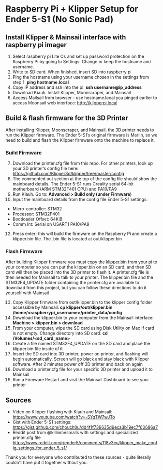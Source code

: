 
# Raspberry Pi + Klipper Setup for Ender 5-S1 (No Sonic Pad)
## Install Klipper & Mainsail interface with raspberry pi imager
1. Select raspberry pi Lite Os and set up password protection on the Raspberry Pi by going to Settings. Change or keep the hostname and username. 
2. Write to SD card. When finished, insert SD into raspberry pi
3. Ping the hostname using your username chosen in the settings from step 1: **ping hostname.local**
4. Copy IP address and ssh into the pi: **ssh username@ip_address**
5. Download Kiauh. Install Klipper, Moonscraper, and Mainsail
6. Access Mailsail from browser - use hostname.local you pinged earlier to access Moonsail web interface: http://klipperpi.local

## Build & flash firmware for the 3D Printer
After installing Klipper, Moonscraper, and Mainsail, the 3D printer needs to run the Klipper firmware. The Ender 5-S1’s original firmware is Marlin, so we need to build and flash the Klipper firmware onto the machine to replace it.

### Build Firmware
7. Download the printer.cfg file from this repo. For other printers, look up your 3D printer’s config file here: https://github.com/Klipper3d/klipper/tree/master/config
8. The commented out section at the top of the config file should show the mainboard details. The Ender 5-S1 runs Creality serial 64-bit motherboard (ARM STM32F401 CPU) and PA10/PA9
9. Run Kiauh. Go to: **Advanced > Build only (under Firmware)**
10. Input the mainboard details from the config file
Ender 5-S1 settings:
- Micro-controller: STM32
- Processor: STM32F401
- Bootloader Offset: 64KiB
- Comm Int: Serial on USART1 PA10/PA9
12. Press enter; this will build the firmware on the Raspberry Pi and create a klipper.bin file. The .bin file is located at out/klipper.bin 

### Flash Firmware
After building Klipper firmware you must copy the klipper.bin from your pi to your computer so you can put the klipper.bin on an SD card, and then SD card will then be placed into the 3D printer to flash it. A printer.cfg file is then needed for Mainsail to talk to your printer. 
The klipper.bin file and the STM32F4_UPDATE folder containing the printer.cfg are available to download from this project, but you can follow these directions to do it yourself with Mainsail

13. Copy Klipper firmware from out/klipper.bin to the klipper config folder accessible by Mainsail: **cp klipper/out/klipper.bin /home/<raspberrypi_username>/printer_data/config**
14. Download the klipper.bin to your computer from the Mainsail interface: **Machine > klipper.bin > download**
15. From your computer, wipe the SD card using Disk Utility on Mac if card is not empty. Change directory into SD card: **cd /Volumes/<sd_card_name>**
16. Create a file named STM32F4_UPDATE on the SD card and place the klipper.bin file inside of it
17. Insert the SD card into 3D printer, power on printer, and flashing will begin automatically. Screen will go black and stay black with Klipper software. After 2 minutes power off 3D printer and back on again
18. Download a printer.cfg file for your specific 3D printer and upload it to Mainsail
19. Run a Firmware Restart and visit the Mainsail Dashboard to see your printer

## Sources
- Video on Klipper flashing with Kiauh and Mainsail: https://www.youtube.com/watch?v=-SYqTW7wJTo
- Gist with Ender 5-S1 settings: https://gist.github.com/chouch0u/dd4f1f739635d9eca3b19ec7f60686a7
- Reddit post from @killinmesmalls with settings and specialized printer.cfg file https://www.reddit.com/r/ender5/comments/118v3eu/klipper_make_config_settings_for_ender_5_s1/

Thank you for everyone who contributed to these sources - quite literally couldn't have put it together without you.
